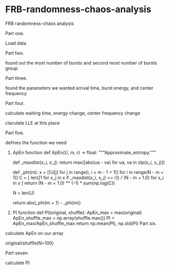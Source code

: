 # FRB-randomness-chaos-analysis
FRB randomness-chaos analysis

Part one. <br>

Load data<be>

Part two. <be>

found out the most number of bursts and second most number of bursts group<br>

Part three.<br>

found the parameters we wanted arrival time, burst energy, and center frequency<br>
 
Part four.<br>

calculate waiting time, energy change, center frequency change<br>

claculate LLE at this place<br>

Part five. <br>

defines the function we need<br>

1. ApEn function
def ApEn(U, m, r) -> float:
    """Approximate_entropy."""

    def _maxdist(x_i, x_j):
        return max([abs(ua - va) for ua, va in zip(x_i, x_j)])

    def _phi(m):
        x = [[U[j] for j in range(i, i + m - 1 + 1)] for i in range(N - m + 1)]
        C = [
            len([1 for x_j in x if _maxdist(x_i, x_j) <= r]) / (N - m + 1.0)
            for x_i in x
        ]
        return (N - m + 1.0) ** (-1) * sum(np.log(C))

    N = len(U)

    return abs(_phi(m + 1) - _phi(m))
2. PI function
def PI(original, shuffle):
    ApEn_max = max(original)
    ApEn_shuffle_max = np.array(shuffle.max())
    PI = ApEn_max/ApEn_shuffle_max
    return np.mean(PI), np.std(PI)
Part six.<br>

calculate ApEn on our array<br>

original/shuffle(N=100)<br>

Part seven.<br>

calculate PI<br>

